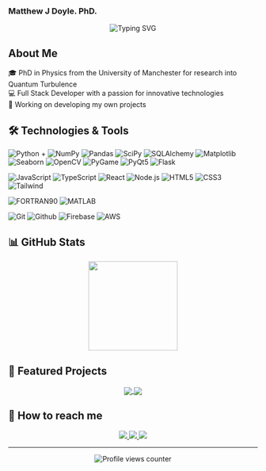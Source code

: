 ### Matthew J Doyle. PhD.

<div align="center">
  <img src="https://readme-typing-svg.demolab.com?font=Fira+Code&pause=1000&random=false&width=700&lines=Full+Stack+Developer;Passionate+about+Physics+and+Innovative+Tech;Always+learning+new+technologies" alt="Typing SVG" />
</div>

## About Me

🎓 PhD in Physics from the University of Manchester for research into Quantum Turbulence \
💻 Full Stack Developer with a passion for innovative technologies  \
🔭 Working on developing my own projects  


## 🛠️ Technologies & Tools

![Python](https://img.shields.io/badge/-Python-3776AB?style=flat-square&logo=python&logoColor=white) +
![NumPy](https://img.shields.io/badge/-NumPy-013243?style=flat-square&logo=numpy&logoColor=white)
![Pandas](https://img.shields.io/badge/-Pandas-150458?style=flat-square&logo=pandas&logoColor=white)
![SciPy](https://img.shields.io/badge/-SciPy-8CAAE6?style=flat-square&logo=scipy&logoColor=white)
![SQLAlchemy](https://img.shields.io/badge/-SQLAlchemy-D71F00?style=flat-square&logo=sqlalchemy&logoColor=white)
![Matplotlib](https://img.shields.io/badge/-Matplotlib-11557C?style=flat-square&logo=python&logoColor=white)
![Seaborn](https://img.shields.io/badge/-Seaborn-3776AB?style=flat-square&logo=python&logoColor=white)
![OpenCV](https://img.shields.io/badge/-OpenCV-5C3EE8?style=flat-square&logo=opencv&logoColor=white)
![PyGame](https://img.shields.io/badge/-PyGame-FED130?style=flat-square&logo=python&logoColor=black)
![PyQt5](https://img.shields.io/badge/-PyQt5-41CD52?style=flat-square&logo=qt&logoColor=white)
![Flask](https://img.shields.io/badge/-Flask-000000?style=flat-square&logo=flask&logoColor=white)

![JavaScript](https://img.shields.io/badge/-JavaScript-F7DF1E?style=flat-square&logo=javascript&logoColor=black)
![TypeScript](https://img.shields.io/badge/-TypeScript-3178C6?style=flat-square&logo=typescript&logoColor=white)
![React](https://img.shields.io/badge/-React-61DAFB?style=flat-square&logo=react&logoColor=black)
![Node.js](https://img.shields.io/badge/-Node.js-339933?style=flat-square&logo=node.js&logoColor=white)
![HTML5](https://img.shields.io/badge/-HTML5-E34F26?style=flat-square&logo=html5&logoColor=white)
![CSS3](https://img.shields.io/badge/-CSS3-1572B6?style=flat-square&logo=css3&logoColor=white)
![Tailwind](https://img.shields.io/badge/-Tailwind-38B2AC?style=flat-square&logo=tailwind-css&logoColor=white)

![FORTRAN90](https://img.shields.io/badge/-FORTRAN90-734F96?style=flat-square&logo=fortran&logoColor=white)
![MATLAB](https://img.shields.io/badge/-MATLAB-0076A8?style=flat-square&logo=mathworks&logoColor=white)

![Git](https://img.shields.io/badge/-Git-F05032?style=flat-square&logo=git&logoColor=white)
![Github](https://img.shields.io/badge/-GitHub-181717?style=flat-square&logo=github&logoColor=white)
![Firebase](https://img.shields.io/badge/-Firebase-FFCA28?style=flat-square&logo=firebase&logoColor=black)
![AWS](https://img.shields.io/badge/-AWS-232F3E?style=flat-square&logo=amazon-aws&logoColor=white)



## 📊 GitHub Stats

<div align="center">
  <img height="180em" src="https://github-readme-stats.vercel.app/api/top-langs/?username=matthewjdoyle&layout=compact&langs_count=7&theme=dark"/>
</div>

## 🌟 Featured Projects

<div align="center">
  <a href="https://github.com/matthewjdoyle/physics-visualisations">
    <img align="center" src="https://github-readme-stats.vercel.app/api/pin/?username=matthewjdoyle&repo=physics-visualisations&theme=dark" />
  </a>
  <a href="https://github.com/matthewjdoyle/credentials">
    <img align="center" src="https://github-readme-stats.vercel.app/api/pin/?username=matthewjdoyle&repo=matthewjdoyle.github.io&theme=dark" />
  </a>
</div>

## 🤝 How to reach me

<div align="center">
  <a href="https://www.linkedin.com/in/matthewjdoyle" target="_blank">
    <img src="https://img.shields.io/badge/LinkedIn-0077B5?style=for-the-badge&logo=linkedin&logoColor=white" target="_blank">
  </a>
  <a href="mailto:enquire.matthewjdoyle@gmail.com">
    <img src="https://img.shields.io/badge/Email-D14836?style=for-the-badge&logo=gmail&logoColor=white" target="_blank">
  </a>
  <a href="https://matthewjdoyle.github.io/" target="_blank">
    <img src="https://img.shields.io/badge/Website-000000?style=for-the-badge&logo=globe&logoColor=white" target="_blank">
  </a>
</div>

---

<div align="center">
  <img src="https://komarev.com/ghpvc/?username=matthewjdoyle&color=blue&style=flat-square" alt="Profile views counter" />
</div>
 
